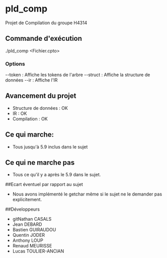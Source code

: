 # pld_comp
Projet de Compilation du groupe H4314

## Commande d'exécution
./pld_comp <Fichier.cpto> <options>

### Options
--token     : Affiche les tokens de l'arbre
--struct    : Affiche la structure de données
--ir        : Affiche l'IR

## Avancement du projet
- Structure de données  : OK
- IR                    : OK
- Compilation           : OK

## Ce qui marche:
- Tous jusqu'à 5.9 inclus dans le sujet

## Ce qui ne marche pas
- Tous ce qu'il y a après le 5.9 dans le sujet.

##Ecart éventuel par rapport au sujet
- Nous avons implémenté le getchar même si le sujet ne le demander pas explicitement.

##Développeurs
- gitNathan CASALS
- Jean DEBARD
- Bastien GUIRAUDOU
- Quentin JODER
- Anthony LOUP
- Renaud MEURISSE
- Lucas TOULIER-ANCIAN


